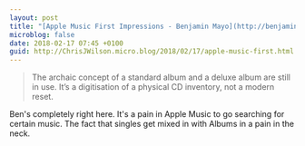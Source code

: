 ```yaml
---
layout: post
title: "[Apple Music First Impressions - Benjamin Mayo](http://benjaminmayo.co.uk/apple-music-first-impressions)"
microblog: false
date: 2018-02-17 07:45 +0100
guid: http://ChrisJWilson.micro.blog/2018/02/17/apple-music-first.html
---
```

> The archaic concept of a standard album and a deluxe album are still in use. It’s a digitisation of a physical CD inventory, not a modern reset.

Ben's completely right here. It's a pain in Apple Music to go searching for certain music. The fact that singles get mixed in with Albums in a pain in the neck.
